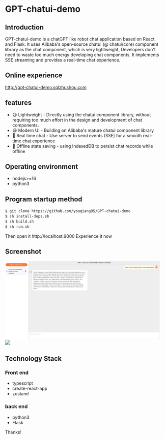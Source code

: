 # GPT-chatui-demo

## Introduction
GPT-chatui-demo is a chatGPT like robot chat application based on React and Flask. It uses Alibaba's open-source chatui (@ chatui/core) component library as the chat component, which is very lightweight,
Developers don't need to waste too much energy developing chat components. It implements SSE streaming and provides a real-time chat experience.

## Online experience
http://gpt-chatui-demo.sqlzhushou.com

## features
- 😃 Lightweight - Directly using the chatui component library, without requiring too much effort in the design and development of chat components.
- 😃 Modern UI - Building on Alibaba's mature chatui component library
- 💬 Real time chat - Use server to send events (SSE) for a smooth real-time chat experience
- 🎉 Offline state saving - using IndexedDB to persist chat records while offline

## Operating environment
- nodejs>=16
- python3

## Program startup method
```bash
$ git clone https://github.com/youqiang95/GPT-chatui-demo
$ sh install-deps.sh  
$ sh build.sh
$ sh run.sh
```
Then open it http://localhost:9000 Experience it now

## Screenshot
<img src="media/chatui-en.png" width="800" />
<img src="media/chatui-zn.png" width="800" />

## Technology Stack
### Front end
- typescript
- create-react-app
- zustand

### back end
- python3
- Flask

Thanks!
